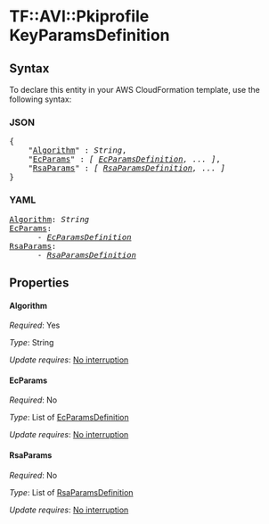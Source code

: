 # TF::AVI::Pkiprofile KeyParamsDefinition

## Syntax

To declare this entity in your AWS CloudFormation template, use the following syntax:

### JSON

<pre>
{
    "<a href="#algorithm" title="Algorithm">Algorithm</a>" : <i>String</i>,
    "<a href="#ecparams" title="EcParams">EcParams</a>" : <i>[ <a href="ecparamsdefinition.md">EcParamsDefinition</a>, ... ]</i>,
    "<a href="#rsaparams" title="RsaParams">RsaParams</a>" : <i>[ <a href="rsaparamsdefinition.md">RsaParamsDefinition</a>, ... ]</i>
}
</pre>

### YAML

<pre>
<a href="#algorithm" title="Algorithm">Algorithm</a>: <i>String</i>
<a href="#ecparams" title="EcParams">EcParams</a>: <i>
      - <a href="ecparamsdefinition.md">EcParamsDefinition</a></i>
<a href="#rsaparams" title="RsaParams">RsaParams</a>: <i>
      - <a href="rsaparamsdefinition.md">RsaParamsDefinition</a></i>
</pre>

## Properties

#### Algorithm

_Required_: Yes

_Type_: String

_Update requires_: [No interruption](https://docs.aws.amazon.com/AWSCloudFormation/latest/UserGuide/using-cfn-updating-stacks-update-behaviors.html#update-no-interrupt)

#### EcParams

_Required_: No

_Type_: List of <a href="ecparamsdefinition.md">EcParamsDefinition</a>

_Update requires_: [No interruption](https://docs.aws.amazon.com/AWSCloudFormation/latest/UserGuide/using-cfn-updating-stacks-update-behaviors.html#update-no-interrupt)

#### RsaParams

_Required_: No

_Type_: List of <a href="rsaparamsdefinition.md">RsaParamsDefinition</a>

_Update requires_: [No interruption](https://docs.aws.amazon.com/AWSCloudFormation/latest/UserGuide/using-cfn-updating-stacks-update-behaviors.html#update-no-interrupt)

